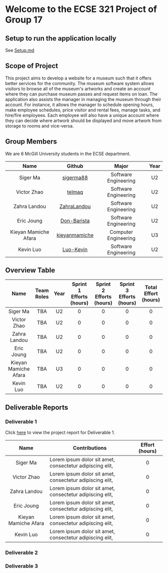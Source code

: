 # Welcome to the ECSE 321 Project of Group 17

## Setup to run the application locally
See [Setup.md](Setup.md)

## Scope of Project
This project aims to develop a website for a museum such that it offers better services for the community. The museum software system allows visitors to browse all of the museum's artworks and create an account where they can purchase museum passes and request items on loan. The application also assists the manager in managing the museum through their account. For instance, it allows the manager to schedule opening hours, make employee schedules, price visitor and rental fees, manage tasks, and hire/fire employees. Each employee will also have a unique account where they can decide where artwork should be displayed and move artwork from storage to rooms and vice-versa. 


## Group Members

We are 6 McGill University students in the ECSE department.

|         Name         |                      Github                       |        Major         | Year |
| :------------------: | :-----------------------------------------------: | :------------------: | :--: |
|       Siger Ma       |     [sigerma88](https://github.com/sigerma88)     | Software Engineering |  U2  |
|     Victor Zhao      |        [telmaq](https://github.com/telmaq)        | Software Engineering |  U2  |
|     Zahra Landou     |   [ZahraLandou](https://github.com/ZahraLandou)   | Software Engineering |  U2  |
|      Eric Joung      |   [Don-Barista](https://github.com/Don-Barista)   | Software Engineering |  U2  |
| Kieyan Mamiche Afara | [kieyanmamiche](https://github.com/kieyanmamiche) | Computer Engineering |  U3  |
|      Kevin Luo       |     [Luo-Kevin](https://github.com/Luo-Kevin)     | Software Engineering |  U2  |

## Overview Table

|         Name         | Team Roles | Year | Sprint 1 Efforts (hours) | Sprint 2 Efforts (hours) | Sprint 3 Efforts (hours) | Total Effort (hours) |
| :------------------: | :--------: | :--: | :----------------------: | :----------------------: | :---------------------: | :------------------: |
|       Siger Ma       |    TBA     |  U2  |            0             |            0             |            0            |          0           |
|     Victor Zhao      |    TBA     |  U2  |            0             |            0             |            0            |          0           |
|     Zahra Landou     |    TBA     |  U2  |            0             |            0             |            0            |          0           |
|      Eric Joung      |    TBA     |  U2  |            0             |            0             |            0            |          0           |
| Kieyan Mamiche Afara |    TBA     |  U3  |            0             |            0             |            0            |          0           |
|      Kevin Luo       |    TBA     |  U2  |            0             |            0             |            0            |          0           |

## Deliverable Reports

### Deliverable 1

Click [here](https://github.com/McGill-ECSE321-Fall2022/project-group-17/wiki/Deliverable-1) to view the project report for Deliverable 1.


|         Name         | Contributions                                            | Effort (hours) |
| :------------------: | -------------------------------------------------------- | :------------: |
|       Siger Ma       | Lorem ipsum dolor sit amet, consectetur adipiscing elit, |       0        |
|     Victor Zhao      | Lorem ipsum dolor sit amet, consectetur adipiscing elit, |       0        |
|     Zahra Landou     | Lorem ipsum dolor sit amet, consectetur adipiscing elit, |       0        |
|      Eric Joung      | Lorem ipsum dolor sit amet, consectetur adipiscing elit, |       0        |
| Kieyan Mamiche Afara | Lorem ipsum dolor sit amet, consectetur adipiscing elit, |       0        |
|      Kevin Luo       | Lorem ipsum dolor sit amet, consectetur adipiscing elit, |       0        |

### Deliverable 2
### Deliverable 3

